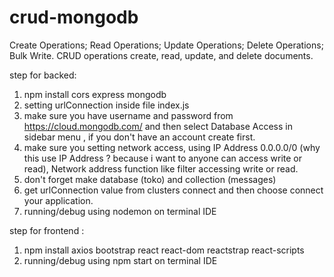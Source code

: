 # crud-mongodb
Create Operations; Read Operations; Update Operations; Delete Operations; Bulk Write. CRUD operations create, read, update, and delete documents.


step for backed:
1. npm install cors express mongodb
2. setting urlConnection inside file index.js
3. make sure you have username and password from https://cloud.mongodb.com/ and then select Database Access in sidebar menu , if you don't have an account create first.
4. make sure you setting network access, using IP Address 0.0.0.0/0 (why this use IP Address ? because i want to anyone can access write or read), Network address function like filter accessing write or read.
5. don't forget make database (toko) and collection (messages)
6. get urlConnection value from clusters connect and then choose connect your application.
7. running/debug using nodemon on terminal IDE

step for frontend :
1. npm install axios bootstrap react react-dom reactstrap react-scripts
2. running/debug using npm start on terminal IDE
